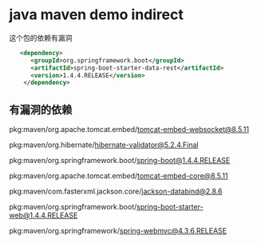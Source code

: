 # java maven demo indirect

这个包的依赖有漏洞

```xml
   <dependency>
      <groupId>org.springframework.boot</groupId>
      <artifactId>spring-boot-starter-data-rest</artifactId>
      <version>1.4.4.RELEASE</version>
    </dependency>
```

## 有漏洞的依赖

pkg:maven/org.apache.tomcat.embed/tomcat-embed-websocket@8.5.11

pkg:maven/org.hibernate/hibernate-validator@5.2.4.Final

pkg:maven/org.springframework.boot/spring-boot@1.4.4.RELEASE

pkg:maven/org.apache.tomcat.embed/tomcat-embed-core@8.5.11

pkg:maven/com.fasterxml.jackson.core/jackson-databind@2.8.6

pkg:maven/org.springframework.boot/spring-boot-starter-web@1.4.4.RELEASE

pkg:maven/org.springframework/spring-webmvc@4.3.6.RELEASE
